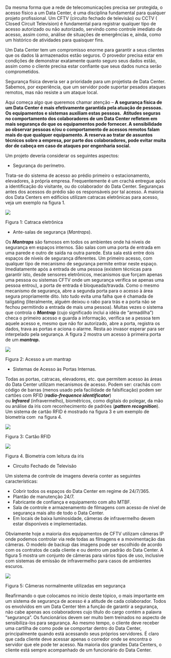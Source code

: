 Da mesma forma que a rede de telecomunicações precisa ser protegida, o acesso físico a um Data Center, é uma disciplina fundamental para qualquer projeto profissional. Um CFTV (circuíto fechado de televisão) ou CCTV ( Closed Circuit Television) é fundamental para registrar qualquer tipo de acesso autorizado ou não autorizado, servindo como controle imediato de acesso, assim como, análise de situações de emergências e, ainda, como um histórico de atividades para quaisquer fins.

Um Data Center tem um compromisso enorme para garantir a seus clientes que os dados lá armazenados estão seguros. O provedor precisa estar em condições de demonstrar exatamente quanto seguro seus dados estão, assim como o cliente precisa estar confiante que seus dados nunca serão comprometidos.

Segurança física deveria ser a prioridade para um projetista de Data Center. Sabemos, por experiência, que um servidor pode suportar pesados ataques remotos, mas não resiste a um ataque local.

Aqui começa algo que queremos chamar atenção – **A segurança física de um Data Center é mais efetivamente garantida pela atuação de pessoas. Os equipamentos e sistemas auxiliam estas pessoas.  Atitudes seguras no comportamento dos colaboradores de um Data Center refletem em mais segurança do que os equipamentos pode fornecer. A sensibilidade ao observar pessoas e/ou o comportamento de acessos remotos falam mais do que qualquer equipamento. A reserva ao tratar de assuntos técnicos sobre a empresa, por parte dos colaboradores, pode evitar muita dor de cabeça em caso de ataques por engenharia social.**

Um projeto deveria considerar os seguintes aspectos:

- Segurança do perímetro.

Trata-se do sistema de acesso ao prédio primeiro o estacionamento, elevadores, à própria empresa. Frequentemente é um crachá entregue após a identificação do visitante, ou do colaborador do Data Center. Seguranças antes dos acessos do prédio são os responsáveis por tal acesso. A maioria dos Data Centers em edifícios utilizam catracas eletrônicas para acesso, veja um exemplo na figura 1.

[![](https://img.uninove.br/static/0/0/0/0/0/0/0/2/7/0/0/270060/14413.jpg)](https://img.uninove.br/static/0/0/0/0/0/0/0/2/7/0/0/270060/14413.jpg)

Figura 1: Catraca eletrônica

- Ante-salas de segurança (_Mantraps_).

Os _**Mantraps**_ são famosos em todos os ambientes onde há níveis de segurança em espaços internos. São salas com uma porta de entrada em uma parede e outro de saída na outra parede. Esta sala está entre dois espaços de níveis de segurança diferentes. Um primeiro acesso, com qualquer tipo de mecanismo de segurança permite entrar neste espaço. Imediatamente após a entrada de uma pessoa (existem técnicas para garantir isto, desde sensores eletrônicos, mecanismos que forçam apenas uma pessoa ou sistemas CFTV onde um segurança verifica se apenas uma pessoa entrou), a porta de entrada é bloqueada/travada. Como o mesmo mecanismo de segurança, abre a segunda porta para o acesso à área segura propriamente dito. Isto tudo evita uma falha que é chamada de tailgating (literalmente, alguém deixou o rabo para trás e a porta não se fechou permitindo a entrada de mais uma pessoa). Muitas vezes o sistema que controla o _**Mantrap**_ (cujo significado inclui a idéia de “armadilha”) checa o primeiro acesso e guarda a informação, verifica se a pessoa tem aquele acesso e, mesmo que não for autorizado, abre a porta, registra os dados, trava as portas e aciona o alarme. Resta ao invasor esperar para ser interpelado pela segurança. A figura 2 mostra um acesso à primeira porta de um _**mantrap.**_

[![](https://img.uninove.br/static/0/0/0/0/0/0/0/2/7/0/0/270059/14415.jpg)](https://img.uninove.br/static/0/0/0/0/0/0/0/2/7/0/0/270059/14415.jpg)

Figura 2: Acesso a um mantrap

- Sistemas de Acesso às Portas Internas.

Todas as portas, catracas, elevadores, etc. que permitem acesso às áreas do Data Center utilizam mecanismos de acesso. Podem ser: crachás com código de barras (menos usado pela facilidade de falsificação) podem ser cartões com RFID (_**radio-frequence identificator**_) ou _**Infrared**_ (infravermelho), biométricos, como digitais do polegar, da mão ou análise da íris com reconhecimento de padrões (_**pattern recognition**_). Um sistema de cartão RFID é mostrado na figura 3 e um exemplo de biometria com  na figura 4.

[![](https://img.uninove.br/static/0/0/0/0/0/0/0/2/7/0/0/270058/14417.jpg)](https://img.uninove.br/static/0/0/0/0/0/0/0/2/7/0/0/270058/14417.jpg)

Figura 3: Cartão RFID

[![](https://img.uninove.br/static/0/0/0/0/0/0/0/2/7/0/0/270057/14419.jpg)](https://img.uninove.br/static/0/0/0/0/0/0/0/2/7/0/0/270057/14419.jpg)

Figura 4. Biometria com leitura da íris

- Circuito Fechado de Televisão

Um sistema de controle de imagens deveria conter as seguintes características:

- Cobrir todos os espaços do Data Center em regime de 24/7/365.
- Plantão de manutenção 24/7.
- Fabricante de confiança e equipamento com alto MTBF.
- Sala de controle e armazenamento de filmagens com acesso de nível de segurança mais alto de todo o Data Center.
- Em locais de baixa luminosidade, câmeras de infravermelho devem estar disponíveis e implementadas.

Obviamente hoje a maioria dos equipamentos de CFTV utilizam câmeras IP onde podemos controlar via rede todas as filmagens e a movimentação das câmeras. O modelo de backup das imagens pode ser escolhido de acordo com os contratos de cada cliente e ou dentro um padrão do Data Center. A figura 5 mostra um conjunto de câmeras para vários tipos de uso, inclusive com sistemas de emissão de infravermelho para casos de ambientes escuros.

[![](https://img.uninove.br/static/0/0/0/0/0/0/0/2/7/0/0/270056/14420.jpg)](https://img.uninove.br/static/0/0/0/0/0/0/0/2/7/0/0/270056/14420.jpg)

Figura 5: Câmeras normalmente utilizadas em segurança

Reafirmando o que colocamos no início deste tópico, o mais importante em um sistema de segurança de acesso é a atitude de cada colaborador. Todos os envolvidos em um Data Center têm a função de garantir a segurança, não cabe apenas aos colaboradores cujo título do cargo contém a palavra “segurança”. Os funcionários devem ser muito bem treinados no aspecto de sensibiliza-los para segurança. Ao mesmo tempo, o cliente deve receber uma cartilha de como pode se comportar dentro do Data Center, principalmente quando está acessando seus próprios servidores. É claro que cada cliente deve acessar apenas o corredor onde se encontra o servidor que ele pode ter acesso. Na maioria dos grandes Data Centers, o cliente está sempre acompanhado de um funcionário do Data Center.